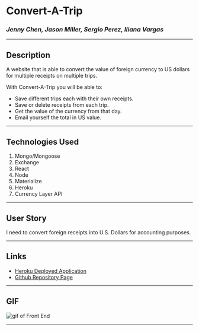 # Convert-A-Trip

### *Jenny Chen, Jason Miller, Sergio Perez, Iliana Vargas*

------

## Description
A website that is able to convert the value of foreign currency to US dollars for multiple receipts on multiple trips.

With Convert-A-Trip you will be able to:

* Save different trips each with their own receipts.
* Save or delete receipts from each trip.
* Get the value of the currency from that day.
* Email yourself the total in US value.


----

## Technologies Used
1. Mongo/Mongoose
2. Exchange
3. React
4. Node
5. Materialize
6. Heroku
7. Currency Layer API

----

## User Story
I need to convert foreign receipts into U.S. Dollars for accounting purposes.

---- 

## Links
* [Heroku Deployed Application](https://warm-depths-70998.herokuapp.com/)
* [Github Repository Page](https://github.com/jem3523/Project03)

---- 

## GIF

![gif of Front End](/client/public/ConvertATrip.gif)

----